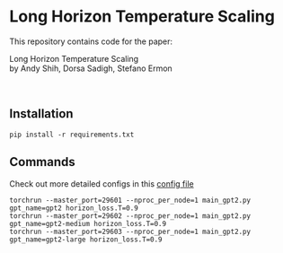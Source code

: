 # Long Horizon Temperature Scaling

This repository contains code for the paper:

Long Horizon Temperature Scaling \
by Andy Shih, Dorsa Sadigh, Stefano Ermon

<br>

## Installation
```
pip install -r requirements.txt
```


## Commands
Check out more detailed configs in this [config file](conf/config_gpt2.yaml)
```
torchrun --master_port=29601 --nproc_per_node=1 main_gpt2.py gpt_name=gpt2 horizon_loss.T=0.9
torchrun --master_port=29602 --nproc_per_node=1 main_gpt2.py gpt_name=gpt2-medium horizon_loss.T=0.9
torchrun --master_port=29603 --nproc_per_node=1 main_gpt2.py gpt_name=gpt2-large horizon_loss.T=0.9
```


